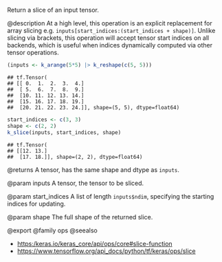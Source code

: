 Return a slice of an input tensor.

@description
At a high level, this operation is an explicit replacement for array slicing
e.g. `inputs[start_indices:(start_indices + shape)]`.
Unlike slicing via brackets, this operation will accept tensor start
indices on all backends, which is useful when indices dynamically computed
via other tensor operations.


```r
(inputs <- k_arange(5*5) |> k_reshape(c(5, 5)))
```

```
## tf.Tensor(
## [[ 0.  1.  2.  3.  4.]
##  [ 5.  6.  7.  8.  9.]
##  [10. 11. 12. 13. 14.]
##  [15. 16. 17. 18. 19.]
##  [20. 21. 22. 23. 24.]], shape=(5, 5), dtype=float64)
```

```r
start_indices <- c(3, 3)
shape <- c(2, 2)
k_slice(inputs, start_indices, shape)
```

```
## tf.Tensor(
## [[12. 13.]
##  [17. 18.]], shape=(2, 2), dtype=float64)
```

@returns
A tensor, has the same shape and dtype as `inputs`.

@param inputs
A tensor, the tensor to be sliced.

@param start_indices
A list of length `inputs$ndim`, specifying
the starting indices for updating.

@param shape
The full shape of the returned slice.

@export
@family ops
@seealso
+ <https:/keras.io/keras_core/api/ops/core#slice-function>
+ <https://www.tensorflow.org/api_docs/python/tf/keras/ops/slice>


